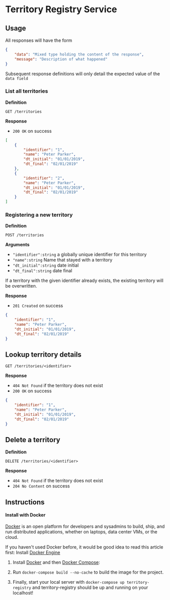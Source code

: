 # Territory Registry Service

## Usage

All responses will have the form

```json
{
    "data": "Mixed type holding the content of the response",
    "message": "Description of what happened"
}
```

Subsequent response definitions will only detail the expected value of the `data field`

### List all territories

**Definition**

`GET /territories`

**Response**

- `200 OK` on success

```json
[
    {
        "identifier": "1",
        "name": "Peter Parker",
        "dt_initial": "01/01/2019",
        "dt_final": "02/01/2019"
    },
    {
        "identifier": "2",
        "name": "Peter Parker",
        "dt_initial": "01/01/2019",
        "dt_final": "02/01/2019"
    }
]
```

### Registering a new territory

**Definition**

`POST /territories`

**Arguments**

- `"identifier":string` a globally unique identifier for this territory
- `"name":string` Name that stayed with a territory
- `"dt_initial":string` date initial
- `"dt_final":string` date final

If a territory with the given identifier already exists, the existing territory will be overwritten.

**Response**

- `201 Created` on success

```json
{
    "identifier": "1",
    "name": "Peter Parker",
    "dt_initial": "01/01/2019",
    "dt_final": "02/01/2019"
}
```

## Lookup territory details

`GET /territories/<identifier>`

**Response**

- `404 Not Found` if the territory does not exist
- `200 OK` on success

```json
{
    "identifier": "1",
    "name": "Peter Parker",
    "dt_initial": "01/01/2019",
    "dt_final": "02/01/2019"
}
```

## Delete a territory

**Definition**

`DELETE /territories/<identifier>`

**Response**

- `404 Not Found` if the territory does not exist
- `204 No Content` on success

## Instructions

#### Install with Docker
[Docker](www.docker.com) is an open platform for developers and sysadmins to build, ship, and run distributed applications, whether on laptops, data center VMs, or the cloud.

If you haven't used Docker before, it would be good idea to read this article first: Install [Docker Engine](https://docs.docker.com/engine/installation/)

1. Install [Docker](https://www.docker.com/what-docker) and then [Docker Compose](https://docs.docker.com/compose/):

2. Run `docker-compose build --no-cache` to build the image for the project.

3. Finally, start your local server with `docker-compose up territory-registry` and territory-registry should be up and running on your localhost!


